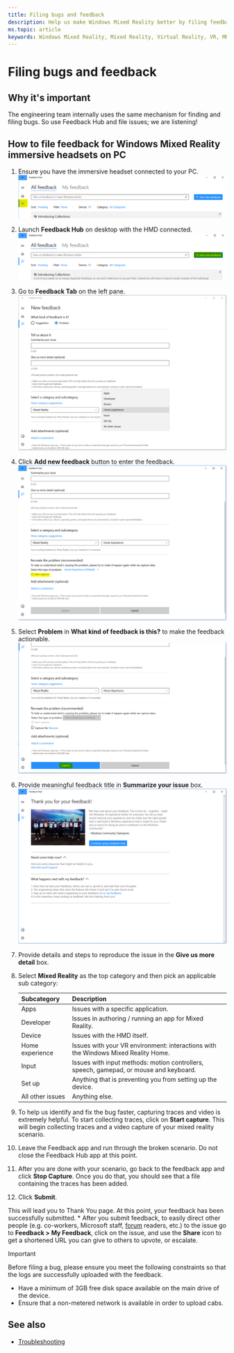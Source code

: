 ```yaml
---
title: Filing bugs and feedback
description: Help us make Windows Mixed Reality better by filing feedback using the correct categories in the Feedback Hub app.
ms.topic: article
keywords: Windows Mixed Reality, Mixed Reality, Virtual Reality, VR, MR, Feedback, Feedback Hub, bugs
---
```




# Filing bugs and feedback

## Why it's important

The engineering team internally uses the same mechanism for finding and filing bugs. So use Feedback Hub and file issues; we are listening!

## How to file feedback for Windows Mixed Reality immersive headsets on PC
1. Ensure you have the immersive headset connected to your PC.![Feedback Tab](images/feedback1.png)
2. Launch **Feedback Hub** on desktop with the HMD connected.![Add new feedback](images/feedback2.png)
3. Go to **Feedback Tab** on the left pane. ![Details and repro steps](images/feedback3.png)
4. Click **Add new feedback** button to enter the feedback.![Start Capture](images/feedback4.png)
5. Select **Problem** in **What kind of feedback is this?** to make the feedback actionable.![Submit](images/feedback5.png)
6. Provide meaningful feedback title in **Summarize your issue** box.![Thank You](images/feedback6.png)
7. Provide details and steps to reproduce the issue in the **Give us more detail** box.
8. Select **Mixed Reality** as the top category and then pick an applicable sub category:

   | Subcategory      | Description                                                                           |
   |------------------|---------------------------------------------------------------------------------------|
   | Apps             | Issues with a specific application.                                                   |
   | Developer        | Issues in authoring / running an app for Mixed Reality.                               |
   | Device           | Issues with the HMD itself.                                                           |
   | Home experience  | Issues with your VR environment: interactions with the Windows Mixed Reality Home.    |
   | Input            | Issues with input methods: motion controllers, speech, gamepad, or mouse and keyboard.|
   | Set up           | Anything that is preventing you from setting up the device.                           |
   | All other issues | Anything else.                                                                        |


9. To help us identify and fix the bug faster, capturing traces and video is extremely helpful. To start collecting traces, click on **Start capture**. This will begin collecting traces and a video capture of your mixed reality scenario.
10. Leave the Feedback app and run through the broken scenario. Do not close the Feedback Hub app at this point.
11. After you are done with your scenario, go back to the feedback app and click **Stop Capture**. Once you do that, you should see that a file containing the traces has been added.
12. Click **Submit**.

This will lead you to Thank You page. At this point, your feedback has been successfully submitted. * After you submit feedback, to easily direct other people (e.g. co-workers, Microsoft staff, [forum](https://forums.hololens.com/) readers, etc.) to the issue go to **Feedback > My Feedback**, click on the issue, and use the **Share** icon to get a shortened URL you can give to others to upvote, or escalate.

> [!IMPORTANT]
> Before filing a bug, please ensure you meet the following constraints so that the logs are successfully uploaded with the feedback.
>  * Have a minimum of 3GB free disk space available on the main drive of the device.
>  * Ensure that a non-metered network is available in order to upload cabs.


## See also
* [Troubleshooting](troubleshooting-windows-mixed-reality.md)

